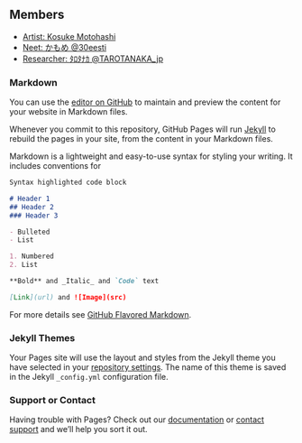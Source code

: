 ## Members

 - [Artist: Kosuke Motohashi](https://kosukemotohashi.tokyo/)
 - [Neet: かもめ @30eesti](https://twitter.com/30eesti)
 - [Researcher: ﾀﾛﾀﾅｶ @TAROTANAKA_jp](https://twitter.com/TAROTANAKA_jp)

### Markdown

You can use the [editor on GitHub](https://github.com/30eesti/Mind_and_visuals/edit/master/README.md) to maintain and preview the content for your website in Markdown files.

Whenever you commit to this repository, GitHub Pages will run [Jekyll](https://jekyllrb.com/) to rebuild the pages in your site, from the content in your Markdown files.

Markdown is a lightweight and easy-to-use syntax for styling your writing. It includes conventions for

```markdown
Syntax highlighted code block

# Header 1
## Header 2
### Header 3

- Bulleted
- List

1. Numbered
2. List

**Bold** and _Italic_ and `Code` text

[Link](url) and ![Image](src)
```

For more details see [GitHub Flavored Markdown](https://guides.github.com/features/mastering-markdown/).

### Jekyll Themes

Your Pages site will use the layout and styles from the Jekyll theme you have selected in your [repository settings](https://github.com/30eesti/Mind_and_visuals/settings). The name of this theme is saved in the Jekyll `_config.yml` configuration file.

### Support or Contact

Having trouble with Pages? Check out our [documentation](https://help.github.com/categories/github-pages-basics/) or [contact support](https://github.com/contact) and we’ll help you sort it out.
